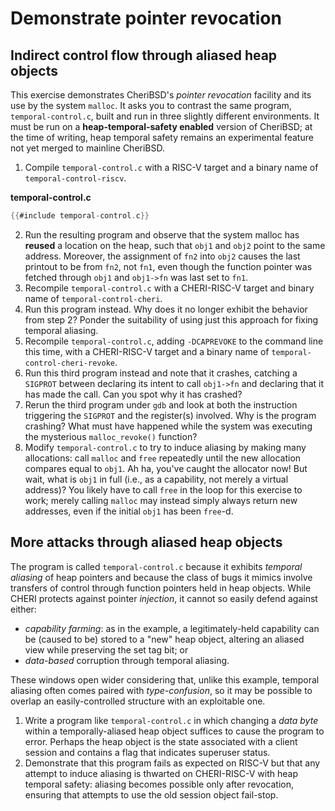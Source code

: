 # Demonstrate pointer revocation
## Indirect control flow through aliased heap objects
This exercise demonstrates CheriBSD's *pointer revocation* facility and its use
by the system `malloc`. It asks you to contrast the same program,
`temporal-control.c`, built and run in three slightly different environments.
It must be run on a **heap-temporal-safety enabled** version of CheriBSD; at the
time of writing, heap temporal safety remains an experimental feature not yet
merged to mainline CheriBSD.

1. Compile `temporal-control.c` with a RISC-V target and a binary name of
`temporal-control-riscv`.

**temporal-control.c**
```C
{{#include temporal-control.c}}
```
2. Run the resulting program and observe that the system malloc has **reused**
a location on the heap, such that `obj1` and `obj2` point to the same address.
Moreover, the assignment of `fn2` into `obj2` causes the last printout to be
from `fn2`, not `fn1`, even though the function pointer was fetched through
`obj1` and `obj1->fn` was last set to `fn1`.
3. Recompile `temporal-control.c` with a CHERI-RISC-V target and binary name of
`temporal-control-cheri`.
4. Run this program instead. Why does it no longer exhibit the behavior from
step 2? Ponder the suitability of using just this approach for fixing temporal
aliasing.
5. Recompile `temporal-control.c`, adding `-DCAPREVOKE` to the command line
this time, with a CHERI-RISC-V target and a binary name of
`temporal-control-cheri-revoke`.
6. Run this third program instead and note that it crashes, catching a
`SIGPROT` between declaring its intent to call `obj1->fn` and declaring that it
has made the call. Can you spot why it has crashed?
7. Rerun the third program under `gdb` and look at both the instruction
triggering the `SIGPROT` and the register(s) involved. Why is the program
crashing? What must have happened while the system was executing the
mysterious `malloc_revoke()` function?
8. Modify `temporal-control.c` to try to induce aliasing by making many
allocations: call `malloc` and `free` repeatedly until the new allocation
compares equal to `obj1`. Ah ha, you've caught the allocator now! But wait,
what is `obj1` in full (i.e., as a capability, not merely a virtual address)?
You likely have to call `free` in the loop for this exercise to work; merely
calling `malloc` may instead simply always return new addresses, even if the
initial `obj1` has been `free`-d.

## More attacks through aliased heap objects
The program is called `temporal-control.c` because it exhibits *temporal
aliasing* of heap pointers and because the class of bugs it mimics involve
transfers of control through function pointers held in heap objects. While
CHERI protects against pointer *injection*, it cannot so easily defend against
either:

* *capability farming*: as in the example, a legitimately-held capability can
be (caused to be) stored to a "new" heap object, altering an aliased view while
preserving the set tag bit; or
* *data-based* corruption through temporal aliasing.

These windows open wider considering that, unlike this example, temporal
aliasing often comes paired with *type-confusion*, so it may be possible to
overlap an easily-controlled structure with an exploitable one.

1. Write a program like `temporal-control.c` in which changing a *data byte*
within a temporally-aliased heap object suffices to cause the program to error.
Perhaps the heap object is the state associated with a client session and
contains a flag that indicates superuser status.
2. Demonstrate that this program fails as expected on RISC-V but that any
attempt to induce aliasing is thwarted on CHERI-RISC-V with heap temporal
safety: aliasing becomes possible only after revocation, ensuring that attempts
to use the old session object fail-stop.
